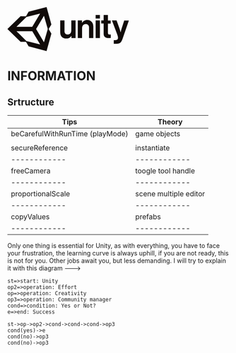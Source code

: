  <?xml version="1.0" encoding="UTF-8" standalone="no"?>
<svg
   xmlns:dc="http://purl.org/dc/elements/1.1/"
   xmlns:cc="http://creativecommons.org/ns#"
   xmlns:rdf="http://www.w3.org/1999/02/22-rdf-syntax-ns#"
   xmlns:svg="http://www.w3.org/2000/svg"
   xmlns="http://www.w3.org/2000/svg"
   width="275"
   height="100"
   viewBox="0 0 275 100"
   version="1.1"
   id="svg4">
  <metadata
     id="metadata10">
    <rdf:RDF>
      <cc:Work
         rdf:about="">
        <dc:format>image/svg+xml</dc:format>
        <dc:type
           rdf:resource="http://purl.org/dc/dcmitype/StillImage" />
        <dc:title></dc:title>
      </cc:Work>
    </rdf:RDF>
  </metadata>
  <defs
     id="defs8" />
  <path
     d="M 82.775,79.842 64.9,49.775 82.775,19.708 91.392,49.775 Z M 42.992,76.908 20.533,54.633 h 35.75 L 74.158,84.7 Z m 0,-54.358 31.075,-7.792 -17.875,30.067 H 20.442 Z M 88.642,0 48.033,10.542 41.983,20.9 29.792,20.808 0,49.775 29.792,78.742 41.983,78.65 48.033,89.008 88.642,99.642 99.55,60.133 93.408,49.867 99.55,39.6 Z m 92.216,29.242 c -5.408,0 -9.075,2.291 -11.825,6.508 h -0.183 v -5.408 h -9.533 v 39.783 h 9.716 v -22.55 c 0,-5.408 3.392,-9.167 8.067,-9.167 4.4,0 7.7,2.659 7.7,7.334 v 24.475 h 9.717 V 44.183 c 0.091,-8.708 -5.409,-14.941 -13.659,-14.941 z m -36.3,24.108 c 0,5.317 -3.025,8.983 -7.975,8.983 -4.491,0 -7.333,-2.566 -7.333,-7.241 v -24.75 h -9.717 v 26.583 c 0,8.708 4.95,14.392 13.842,14.392 5.592,0 8.708,-2.109 11.367,-5.775 h 0.275 v 4.675 h 9.35 V 30.342 H 144.65 V 53.35 Z m 55.184,-23.008 h 9.716 v 39.783 h -9.716 z m 0,-12.375 h 9.716 v 7.975 h -9.716 z m 64.808,12.375 -5.775,17.966 c -1.283,3.667 -2.292,8.709 -2.292,8.709 h -0.275 c 0,0 -1.283,-5.042 -2.566,-8.709 l -6.509,-17.966 h -10.45 l 10.725,28.325 c 2.292,6.05 3.025,8.616 3.025,10.816 0,3.3 -1.741,5.409 -5.866,5.409 h -3.759 v 8.341 h 6.234 c 8.066,0 10.908,-3.208 13.933,-12.008 L 275,30.433 H 264.55 Z M 227.608,58.483 V 37.4 h 6.234 v -6.967 h -6.234 V 17.967 h -9.716 v 12.375 h -5.5 v 6.966 h 5.5 v 23.375 c 0,7.517 5.683,9.534 10.816,9.534 4.217,0 5.317,-0.184 5.317,-0.184 v -7.7 h -2.475 c -2.292,0.092 -3.942,-0.916 -3.942,-3.85 z"
     id="path2"
     style="fill:#110b09;fill-rule:nonzero" />
</svg>

# INFORMATION

## Srtructure

Tips         |  Theory
------------ |  ------------
beCarefulWithRunTime (playMode) | game objects
             |  
secureReference |  instantiate
------------ |  ------------
freeCamera   |  toogle tool handle 
------------ |  ------------
proportionalScale | scene multiple editor
------------ |  ------------
copyValues        | prefabs
------------ |  ------------

Only one thing is essential for Unity, as with everything, you have to face your frustration, the learning curve is always uphill, if you are not ready, this is not for you. Other jobs await you, but less demanding. I will try to explain it with this diagram --->

```flow
st=>start: Unity
op2=>operation: Effort
op=>operation: Creativity
op3=>operation: Community manager
cond=>condition: Yes or Not?
e=>end: Success

st->op->op2->cond->cond->cond->op3
cond(yes)->e
cond(no)->op3
cond(no)->op3
```
